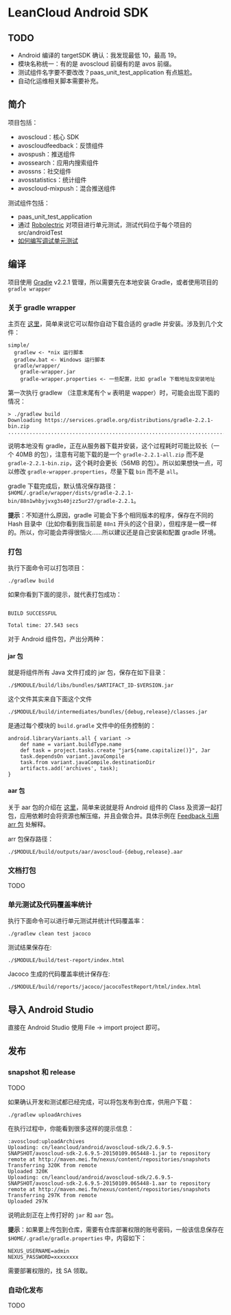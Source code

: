 # LeanCloud Android SDK

## TODO
* Android 编译的 targetSDK 确认：我发现最低 10，最高 19。
* 模块名称统一：有的是 avoscloud 前缀有的是 avos 前缀。
* 测试组件名字要不要改改？paas_unit_test_application 有点尴尬。
* 自动化运维相关脚本需要补充。

## 简介
项目包括：

* avoscloud：核心 SDK
* avoscloudfeedback：反馈组件
* avospush：推送组件
* avossearch：应用内搜索组件
* avossns：社交组件
* avosstatistics：统计组件
* avoscloud-mixpush：混合推送组件

测试组件包括：

* paas_unit_test_application
* 通过 [Robolectric](http://robolectric.org/) 对项目进行单元测试，测试代码位于每个项目的 src/androidTest
* [如何编写调试单元测试](https://github.com/leancloud/android-sdk/wiki/%E5%A6%82%E4%BD%95%E7%BC%96%E5%86%99%E8%B0%83%E8%AF%95%E5%8D%95%E5%85%83%E6%B5%8B%E8%AF%95)

## 编译

项目使用 [Gradle](http://www.gradle.org/) v2.2.1 管理，所以需要先在本地安装 Gradle，或者使用项目的 `gradle wrapper`

### 关于 gradle wrapper

主页在 [这里](http://www.gradle.org/docs/current/userguide/gradle_wrapper.html)，简单来说它可以帮你自动下载合适的 gradle 并安装。涉及到几个文件：

```
simple/
  gradlew <- *nix 运行脚本
  gradlew.bat <- Windows 运行脚本
  gradle/wrapper/
    gradle-wrapper.jar
    gradle-wrapper.properties <- 一些配置，比如 gradle 下载地址及安装地址
```

第一次执行 gradlew （注意末尾有个 `w` 表明是 wapper）时，可能会出现下面的情况：

```
> ./gradlew build
Downloading https://services.gradle.org/distributions/gradle-2.2.1-bin.zip
.............................................................................
```

说明本地没有 gradle，正在从服务器下载并安装，这个过程耗时可能比较长（一个 40MB 的包），注意有可能下载的是一个 `gradle-2.2.1-all.zip` 而不是 `gradle-2.2.1-bin.zip`，这个耗时会更长（56MB 的包）。所以如果想快一点，可以修改 `gradle-wrapper.properties`，尽量下载 `bin` 而不是 `all`。

gradle 下载完成后，默认情况保存路径：`$HOME/.gradle/wrapper/dists/gradle-2.2.1-bin/88n1whbyjvxg3s40jzz5ur27/gradle-2.2.1`。

**提示**：不知道什么原因，gradle 可能会下多个相同版本的程序，保存在不同的 Hash 目录中（比如你看到我当前是 `88n1` 开头的这个目录），但程序是一模一样的。所以，你可能会弄得很恼火……所以建议还是自己安装和配置 gradle 环境。

### 打包

执行下面命令可以打包项目：

```
./gradlew build
```

如果你看到下面的提示，就代表打包成功：

```

BUILD SUCCESSFUL

Total time: 27.543 secs
```

对于 Android 组件包，产出分两种：

#### jar 包

就是将组件所有 Java 文件打成的 jar 包，保存在如下目录：

```
./$MODULE/build/libs/bundles/$ARTIFACT_ID-$VERSION.jar
```
这个文件其实来自下面这个文件

```
./$MODULE/build/intermediates/bundles/{debug,release}/classes.jar
```

是通过每个模块的 `build.gradle` 文件中的任务控制的：

```
android.libraryVariants.all { variant ->
    def name = variant.buildType.name
    def task = project.tasks.create "jar${name.capitalize()}", Jar
    task.dependsOn variant.javaCompile
    task.from variant.javaCompile.destinationDir
    artifacts.add('archives', task);
}
```

#### aar 包

关于 aar 包的介绍在 [这里](http://tools.android.com/tech-docs/new-build-system/aar-format)，简单来说就是将 Android 组件的 Class 及资源一起打包，应用依赖时会将资源也解压缩，并且会做合并。具体示例在 [Feedback 引用 arr 包](#) 处解释。

arr 包保存路径：

```
./$MODULE/build/outputs/aar/avoscloud-{debug,release}.aar
```

### 文档打包

TODO

### 单元测试及代码覆盖率统计
执行下面命令可以进行单元测试并统计代码覆盖率：

```
./gradlew clean test jacoco
```
测试结果保存在:

```
./$MODULE/build/test-report/index.html
```
Jacoco 生成的代码覆盖率统计保存在:

```
./$MODULE/build/reports/jacoco/jacocoTestReport/html/index.html
```

## 导入 Android Studio

直接在 Android Studio 使用 File -> import project 即可。

## 发布

### snapshot 和 release

TODO

如果确认开发和测试都已经完成，可以将包发布到仓库，供用户下载：

```
./gradlew uploadArchives
```
在执行过程中，你能看到很多这样的提示信息：

```
:avoscloud:uploadArchives
Uploading: cn/leancloud/android/avoscloud-sdk/2.6.9.5-SNAPSHOT/avoscloud-sdk-2.6.9.5-20150109.065448-1.jar to repository remote at http://maven.mei.fm/nexus/content/repositories/snapshots
Transferring 320K from remote
Uploaded 320K
Uploading: cn/leancloud/android/avoscloud-sdk/2.6.9.5-SNAPSHOT/avoscloud-sdk-2.6.9.5-20150109.065448-1.aar to repository remote at http://maven.mei.fm/nexus/content/repositories/snapshots
Transferring 297K from remote
Uploaded 297K
```
说明此刻正在上传打好的 `jar` 和 `aar` 包。

**提示**：如果要上传包到仓库，需要有仓库部署权限的账号密码，一般该信息保存在 `$HOME/.gradle/gradle.properties` 中，内容如下：

```
NEXUS_USERNAME=admin
NEXUS_PASSWORD=xxxxxxxx
```

需要部署权限的，找 SA 领取。

### 自动化发布
TODO

